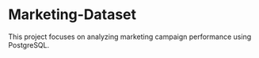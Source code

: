 # Marketing-Dataset
This project focuses on analyzing marketing campaign performance using PostgreSQL. 
